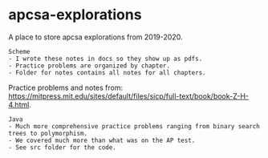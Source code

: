 # apcsa-explorations
A place to store apcsa explorations from 2019-2020.

```
Scheme
- I wrote these notes in docs so they show up as pdfs.
- Practice problems are organized by chapter.
- Folder for notes contains all notes for all chapters.
```
Practice problems and notes from: https://mitpress.mit.edu/sites/default/files/sicp/full-text/book/book-Z-H-4.html. <br>

```
Java
- Much more comprehensive practice problems ranging from binary search trees to polymorphism.
- We covered much more than what was on the AP test.
- See src folder for the code.
```
